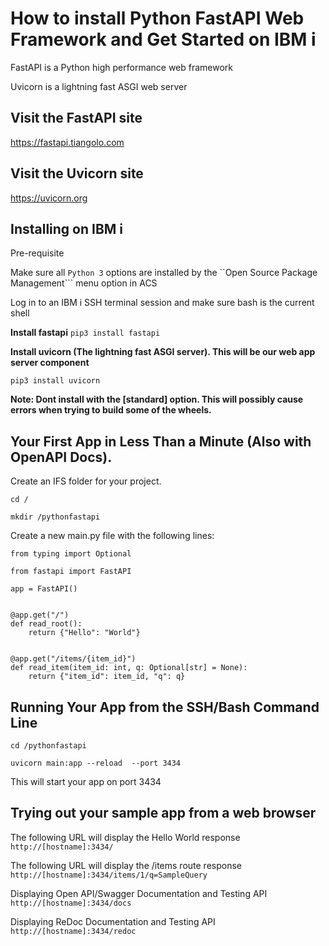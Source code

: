 # How to install Python FastAPI Web Framework and Get Started on IBM i 
FastAPI is a Python high performance web framework

Uvicorn is a lightning fast ASGI web server

## Visit the FastAPI site
https://fastapi.tiangolo.com

## Visit the Uvicorn site
https://uvicorn.org

## Installing on IBM i 

Pre-requisite

Make sure all ```Python 3``` options are installed by the ``Open Source Package Management``` menu option in ACS

Log in to an IBM i SSH terminal session and make sure bash is the current shell

**Install fastapi**
```pip3 install fastapi```

**Install uvicorn (The lightning fast ASGI server). This will be our web app server component**

```pip3 install uvicorn```  

**Note: Dont install with the [standard] option. This will possibly cause errors when trying to build some of the wheels.**

## Your First App in Less Than a Minute (Also with OpenAPI Docs).

Create an IFS folder for your project. 
```
cd /

mkdir /pythonfastapi
```

Create a new main.py file with the following lines:

```
from typing import Optional

from fastapi import FastAPI

app = FastAPI()


@app.get("/")
def read_root():
    return {"Hello": "World"}


@app.get("/items/{item_id}")
def read_item(item_id: int, q: Optional[str] = None):
    return {"item_id": item_id, "q": q}
```


## Running Your App from the SSH/Bash Command Line

```
cd /pythonfastapi

uvicorn main:app --reload  --port 3434
```

This will start your app on port 3434

## Trying out your sample app from a web browser

The following URL will display the Hello World response
```http://[hostname]:3434/```   

The following URL will display the /items route response
```http://[hostname]:3434/items/1/q=SampleQuery```   

Displaying Open API/Swagger Documentation and Testing API
```http://[hostname]:3434/docs```  

Displaying ReDoc Documentation and Testing API
```http://[hostname]:3434/redoc```  
